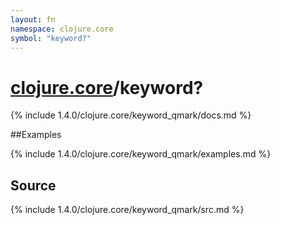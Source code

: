 ```yaml
---
layout: fn
namespace: clojure.core
symbol: "keyword?"
---
```


# [clojure.core](../)/keyword?

{% include 1.4.0/clojure.core/keyword_qmark/docs.md %}

##Examples

{% include 1.4.0/clojure.core/keyword_qmark/examples.md %}
## Source
{% include 1.4.0/clojure.core/keyword_qmark/src.md %}

